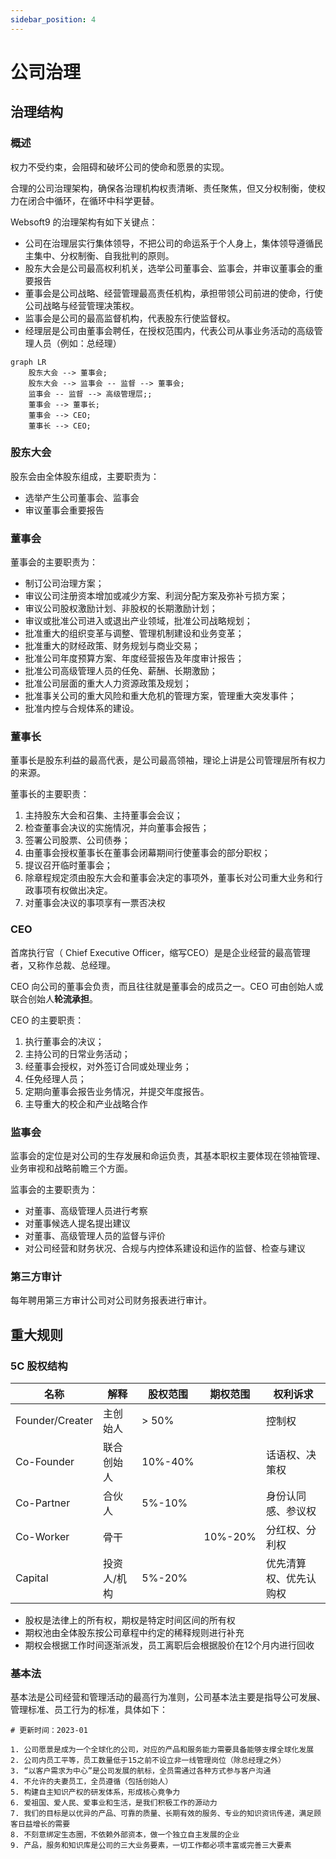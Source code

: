 ```yaml
---
sidebar_position: 4
---
```


# 公司治理

## 治理结构

### 概述

权力不受约束，会阻碍和破坏公司的使命和愿景的实现。

合理的公司治理架构，确保各治理机构权责清晰、责任聚焦，但又分权制衡，使权力在闭合中循环，在循环中科学更替。

Websoft9 的治理架构有如下关键点：  

* 公司在治理层实行集体领导，不把公司的命运系于个人身上，集体领导遵循民主集中、分权制衡、自我批判的原则。
* 股东大会是公司最高权利机关，选举公司董事会、监事会，并审议董事会的重要报告
* 董事会是公司战略、经营管理最高责任机构，承担带领公司前进的使命，行使公司战略与经营管理决策权。
* 监事会是公司的最高监督机构，代表股东行使监督权。
* 经理层是公司由董事会聘任，在授权范围内，代表公司从事业务活动的高级管理人员（例如：总经理）


```mermaid
graph LR
    股东大会 --> 董事会;
    股东大会 --> 监事会 -- 监督 --> 董事会;
    监事会 -- 监督 --> 高级管理层;;
    董事会 --> 董事长;
    董事会 --> CEO;
    董事长 --> CEO;
```

### 股东大会

股东会由全体股东组成，主要职责为：

- 选举产生公司董事会、监事会
- 审议董事会重要报告


### 董事会

董事会的主要职责为：

- 制订公司治理方案；
- 审议公司注册资本增加或减少方案、利润分配方案及弥补亏损方案；
- 审议公司股权激励计划、非股权的长期激励计划；
- 审议或批准公司进入或退出产业领域，批准公司战略规划；
- 批准重大的组织变革与调整、管理机制建设和业务变革；
- 批准重大的财经政策、财务规划与商业交易；
- 批准公司年度预算方案、年度经营报告及年度审计报告；
- 批准公司高级管理人员的任免、薪酬、长期激励；
- 批准公司层面的重大人力资源政策及规划；
- 批准事关公司的重大风险和重大危机的管理方案，管理重大突发事件；
- 批准内控与合规体系的建设。

### 董事长

董事长是股东利益的最高代表，是公司最高领袖，理论上讲是公司管理层所有权力的来源。  

董事长的主要职责：

1. 主持股东大会和召集、主持董事会会议；
2. 检查董事会决议的实施情况，并向董事会报告；
3. 签署公司股票、公司债券；
4. 由董事会授权董事长在董事会闭幕期间行使董事会的部分职权；
5. 提议召开临时董事会；
6. 除章程规定须由股东大会和董事会决定的事项外，董事长对公司重大业务和行政事项有权做出决定。
7. 对董事会决议的事项享有一票否决权

### CEO

首席执行官（ Chief Executive Officer，缩写CEO）是是企业经营的最高管理者，又称作总裁、总经理。

CEO 向公司的董事会负责，而且往往就是董事会的成员之一。CEO 可由创始人或联合创始人**轮流承担**。    

CEO 的主要职责：

1. 执行董事会的决议；
2. 主持公司的日常业务活动；
3. 经董事会授权，对外签订合同或处理业务；
4. 任免经理人员；
5. 定期向董事会报告业务情况，并提交年度报告。
6. 主导重大的校企和产业战略合作


### 监事会

监事会的定位是对公司的生存发展和命运负责，其基本职权主要体现在领袖管理、业务审视和战略前瞻三个方面。  

监事会的主要职责为：

- 对董事、高级管理人员进行考察
- 对董事候选人提名提出建议
- 对董事、高级管理人员的监督与评价
- 对公司经营和财务状况、合规与内控体系建设和运作的监督、检查与建议


### 第三方审计

每年聘用第三方审计公司对公司财务报表进行审计。  

## 重大规则

### 5C 股权结构

| 名称            | 解释        | 股权范围    | 期权范围    | 权利诉求               |
| --------------- | ----------- | ------- | ------- | ------------------ |
| Founder/Creater | 主创始人    | > 50%   |         | 控制权             |
| Co-Founder      | 联合创始人  | 10%-40% |         | 话语权、决策权     |
| Co-Partner      | 合伙人      | 5%-10%  |         | 身份认同感、参议权 |
| Co-Worker       | 骨干        |         | 10%-20% | 分红权、分利权     |
| Capital         | 投资人/机构 | 5%-20%  |         | 优先清算权、优先认购权     |

* 股权是法律上的所有权，期权是特定时间区间的所有权
* 期权池由全体股东按公司章程中约定的稀释规则进行补充
* 期权会根据工作时间逐渐派发，员工离职后会根据股价在12个月内进行回收

### 基本法

基本法是公司经营和管理活动的最高行为准则，公司基本法主要是指导公可发展、管理标准、员工行为的标准，具体如下：

```
# 更新时间：2023-01

1. 公司愿景是成为一个全球化的公司，对应的产品和服务能力需要具备能够支撑全球化发展
2. 公司内员工平等，员工数量低于15之前不设立非一线管理岗位（除总经理之外）
3. “以客户需求为中心”是公司发展的航标，全员需通过各种方式参与客户沟通
4. 不允许的夫妻员工，全员遵循（包括创始人）
5. 构建自主知识产权的研发体系，形成核心竟争力
6. 爱祖国、爱人民、爱事业和生活，是我们积极工作的源动力
7. 我们的目标是以优异的产品、可靠的质量、长期有效的服务、专业的知识资讯传递，满足顾客日益增长的需要
8. 不刻意绑定生态圈，不依赖外部资本，做一个独立自主发展的企业
9. 产品，服务和知识库是公司的三大业务要素，一切工作都必项丰富或完善三大要素
```


